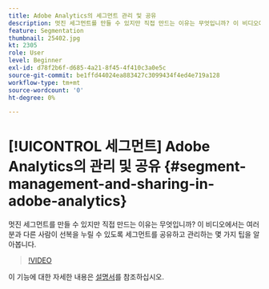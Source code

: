 ```yaml
---
title: Adobe Analytics의 세그먼트 관리 및 공유
description: 멋진 세그먼트를 만들 수 있지만 직접 만드는 이유는 무엇입니까? 이 비디오에서는 여러분과 다른 사람이 선복을 누릴 수 있도록 세그먼트를 공유하고 관리하는 몇 가지 팁을 알아봅니다.
feature: Segmentation
thumbnail: 25402.jpg
kt: 2305
role: User
level: Beginner
exl-id: d78f2b6f-d685-4a21-8f45-4f410c3a0e5c
source-git-commit: be1ffd44024ea883427c3099434f4ed4e719a128
workflow-type: tm+mt
source-wordcount: '0'
ht-degree: 0%

---
```


# [!UICONTROL 세그먼트] Adobe Analytics의 관리 및 공유 {#segment-management-and-sharing-in-adobe-analytics}

멋진 세그먼트를 만들 수 있지만 직접 만드는 이유는 무엇입니까? 이 비디오에서는 여러분과 다른 사람이 선복을 누릴 수 있도록 세그먼트를 공유하고 관리하는 몇 가지 팁을 알아봅니다.

>[!VIDEO](https://video.tv.adobe.com/v/25402/?quality=12&learn=on)

이 기능에 대한 자세한 내용은 [설명서](https://experienceleague.adobe.com/docs/analytics/components/segmentation/segmentation-workflow/seg-manage.html?lang=en)를 참조하십시오.
